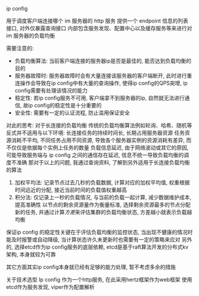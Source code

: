 ip config

用于调度客户端连接哪个 im 服务器的 http 服务
提供一个 endpoint 信息的列表接口, 对外仅暴露查询接口
内部包含服务发现、配置中心以及缓存服务等来进行对 im 服务器的负载均衡

需要注意的: 
- 负载均衡算法: 当前客户端连接的服务器ip是否是最佳的, 能否达到负载均衡的目的
- 服务器故障时: 服务器故障时会有大量连接该服务器的客户端断开, 此时进行重连操作会导致在ip config中有大量的查询操作, 使得ip config的QPS突增, ip config需要有处理该情况的能力
- 稳定性: 若ip config服务不可用, 客户端拿不到服务器的ip, 自然就无法进行通信, 故ip config的稳定性是十分重要的
- 安全性: 需要有一定的认证流程, 防止滥用保证安全

对此的思考:
对于长连接的负载均衡 传统的负载均衡算法例如轮询、哈希、随机等反式并不适用与以下环境: 
长连接任务的持续时间长, 长期占用服务器资源
任务资源消耗不平均, 不同任务占用不同资源, 导致各个服务器实例的资源消耗有差异, 而不仅仅是依据每个实例上任务的数量
负载信息延迟, 由于网络波动或其它的原因, 可能导致服务端与 ip config 之间的通信存在延迟, 信息不统一导致负载均衡的调度不准确
那对于以上的问题, 我通过查询资料, 了解到另外适用于长连接负载均衡的算法
1. 加权平均法:  记录节点过去几秒的负载数据, 计算对应的加权平均值, 权重根据时间远近的分配, 接近当前时间的负载值权重越高
2. 积分法: 仅记录上一秒的负载情况, 与当前的负载一起计算, 减少数据维护成本, 提高准确性
以节点的剩余资源量作为衡量标准, 选择剩余资源最多的节点分配新的任务, 并通过计算*方差*来评估集群的负载均衡状态, 方差越小就表示负载越均衡

保证ip config 的稳定性关键在于评估负载均衡的监控状态, 当出现不健康的情况时能及时报警或自动降级, 当计算状态许久未更新时也需要有一定的策略来应对
另外的, 选择etcd作为ip config服务的底层依赖, etcd是基于raft算法开发的分布式kv架构, 本身就较为可靠

其它方面其实ip config本身就已经有足够的能力处理, 暂不考虑多余的措施

关于技术选型
Ip config 作为一个http服务, 在此采用hertz框架作为web框架
使用etcd作为服务发现, viper作为配置解析